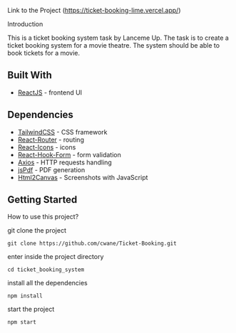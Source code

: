 Link to the Project (https://ticket-booking-lime.vercel.app/)

Introduction

This is a ticket booking system task by Lanceme Up. The task is to create a ticket booking system for a movie theatre. The system should be able to book tickets for a movie.

## Built With
- [ReactJS](https://react.dev/reference/react) - frontend UI

## Dependencies
- [TailwindCSS](https://tailwindcss.com/docs/installation) - CSS framework
- [React-Router](https://reactrouter.com/en/main) - routing
- [React-Icons](https://react-icons.github.io/react-icons/) - icons
- [React-Hook-Form](https://react-hook-form.com/get-started) - form validation
- [Axios](https://axios-http.com/docs/intro) - HTTP requests handling
- [jsPdf](https://github.com/parallax/jsPDF) - PDF generation
- [Html2Canvas](https://html2canvas.hertzen.com/) - Screenshots with JavaScript

## Getting Started
How to use this project?

git clone the project

```
git clone https://github.com/cwane/Ticket-Booking.git
```

enter inside the project directory

```
cd ticket_booking_system
```

install all the dependencies

```
npm install
```

start the project

```
npm start